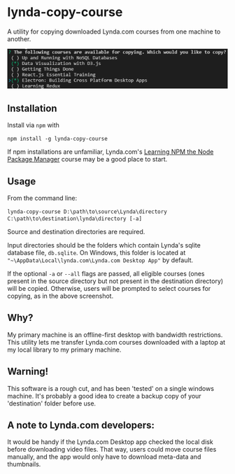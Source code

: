 # lynda-copy-course
A utility for copying downloaded Lynda.com courses from one machine to another.

<img src="./Screenshot.PNG" alt="Example Usage" />

## Installation

Install via `npm` with 

```
npm install -g lynda-copy-course
```
If npm installations are unfamiliar, Lynda.com's <a href="https://www.lynda.com/Web-Development-tutorials/Up-Running-NPM-Node-Package-Manager/409274-2.html">Learning NPM the Node Package Manager</a> course may be a good place to start.

## Usage

From the command line:

```
lynda-copy-course D:\path\to\source\Lynda\directory C:\path\to\destination\lynda\directory [-a]
```

Source and destination directories are required.

Input directories should be the folders which contain Lynda's sqlite database file, `db.sqlite`. On Windows, this folder is located at `"~\AppData\Local\lynda.com\Lynda.com Desktop App"` by default.

If the optional `-a` or `--all` flags are passed, all eligible courses (ones present in the source directory but not present in the destination directory) will be copied. Otherwise, users will be prompted to select courses for copying, as in the above screenshot.


## Why?
My primary machine is an offline-first desktop with bandwidth restrictions. This utility lets me transfer Lynda.com courses downloaded with a laptop at my local library to my primary machine.

## Warning!

This software is a rough cut, and has been 'tested' on a single windows machine. It's probably a good idea to create a backup copy of your 'destination' folder before use.

## A note to Lynda.com developers:

It would be handy if the Lynda.com Desktop app checked the local disk before downloading video files. That way, users could move course files manually, and the app would only have to download meta-data and thumbnails.